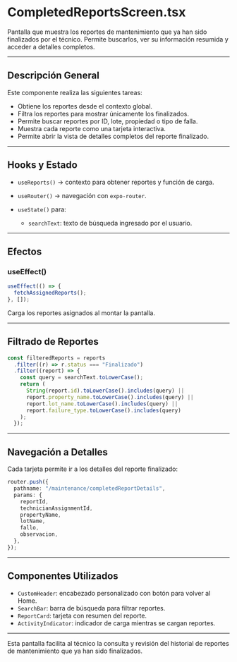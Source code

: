 # CompletedReportsScreen.tsx

Pantalla que muestra los reportes de mantenimiento que ya han sido finalizados por el técnico.
Permite buscarlos, ver su información resumida y acceder a detalles completos.

---

## Descripción General

Este componente realiza las siguientes tareas:

* Obtiene los reportes desde el contexto global.
* Filtra los reportes para mostrar únicamente los finalizados.
* Permite buscar reportes por ID, lote, propiedad o tipo de falla.
* Muestra cada reporte como una tarjeta interactiva.
* Permite abrir la vista de detalles completos del reporte finalizado.

---

## Hooks y Estado

* `useReports()` → contexto para obtener reportes y función de carga.
* `useRouter()` → navegación con `expo-router`.
* `useState()` para:

  * `searchText`: texto de búsqueda ingresado por el usuario.

---

## Efectos

### useEffect()

```ts
useEffect(() => {
  fetchAssignedReports();
}, []);
```

Carga los reportes asignados al montar la pantalla.

---

## Filtrado de Reportes

```ts
const filteredReports = reports
  .filter((r) => r.status === "Finalizado")
  .filter((report) => {
    const query = searchText.toLowerCase();
    return (
      String(report.id).toLowerCase().includes(query) ||
      report.property_name.toLowerCase().includes(query) ||
      report.lot_name.toLowerCase().includes(query) ||
      report.failure_type.toLowerCase().includes(query)
    );
  });
```

---

## Navegación a Detalles

Cada tarjeta permite ir a los detalles del reporte finalizado:

```ts
router.push({
  pathname: "/maintenance/completedReportDetails",
  params: {
    reportId,
    technicianAssignmentId,
    propertyName,
    lotName,
    fallo,
    observacion,
  },
});
```

---

## Componentes Utilizados

* `CustomHeader`: encabezado personalizado con botón para volver al Home.
* `SearchBar`: barra de búsqueda para filtrar reportes.
* `ReportCard`: tarjeta con resumen del reporte.
* `ActivityIndicator`: indicador de carga mientras se cargan reportes.

---

Esta pantalla facilita al técnico la consulta y revisión del historial de reportes de mantenimiento que ya han sido finalizados.
